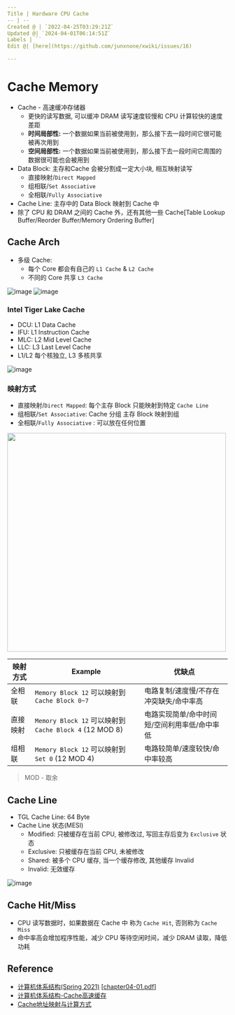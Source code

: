 ```yaml
---
Title | Hardware CPU Cache
-- | --
Created @ | `2022-04-25T03:29:21Z`
Updated @| `2024-04-01T06:14:51Z`
Labels | ``
Edit @| [here](https://github.com/junxnone/xwiki/issues/16)

---
```

# Cache Memory
- Cache - 高速缓冲存储器
  - 更快的读写数据, 可以缓冲 DRAM 读写速度较慢和 CPU 计算较快的速度差距
  - **时间局部性:** 一个数据如果当前被使用到，那么接下去一段时间它很可能被再次用到
  - **空间局部性:** 一个数据如果当前被使用到，那么接下去一段时间它周围的数据很可能也会被用到
- Data Block: 主存和Cache 会被分割成一定大小块, 相互映射读写
  - 直接映射/`Direct Mapped`
  - 组相联/`Set Associative`
  - 全相联/`Fully Associative`
- Cache Line: 主存中的 Data Block 映射到 Cache 中
- 除了 CPU 和 DRAM 之间的 Cache 外，还有其他一些 Cache[Table Lookup Buffer/Reorder Buffer/Memory Ordering Buffer]



## Cache Arch
- 多级 Cache:
  - 每个 Core 都会有自己的 `L1 Cache` & `L2 Cache`
  - 不同的 Core 共享 `L3 Cache`


![image](https://user-images.githubusercontent.com/2216970/165016896-a476cb9a-2cc7-4d4e-b1bc-289951c5e79f.png)
![image](https://user-images.githubusercontent.com/2216970/165035159-bbf5b607-aa0d-40ad-b15b-35a3c31ed91e.png)



### Intel Tiger Lake Cache
- DCU: L1 Data Cache
- IFU: L1 Instruction Cache
- MLC: L2 Mid Level Cache
- LLC: L3 Last Level Cache
- L1/L2 每个核独立, L3 多核共享

![image](https://user-images.githubusercontent.com/2216970/165446774-2a1238e2-a2b3-4611-b3f0-0773fe19a452.png)

### 映射方式
- 直接映射/`Direct Mapped`:  每个主存 Block 只能映射到特定 `Cache Line`
- 组相联/`Set Associative`: Cache 分组 主存 Block 映射到组
- 全相联/`Fully Associative` : 可以放在任何位置

<img width=500 src="https://user-images.githubusercontent.com/2216970/165017679-58109c88-1645-4171-9ca1-4e6fa9028f57.png">

映射方式 | Example | 优缺点
-- | -- | --
全相联 | `Memory Block 12` 可以映射到 `Cache Block 0~7` | 电路复制/速度慢/不存在冲突缺失/命中率高
直接映射 |  `Memory Block 12` 可以映射到 `Cache Block 4` (12 MOD 8) | 电路实现简单/命中时间短/空间利用率低/命中率低
组相联 | `Memory Block 12` 可以映射到 `Set 0` (12 MOD 4) | 电路较简单/速度较快/命中率较高

> MOD - 取余

## Cache Line
- TGL Cache Line: 64 Byte
- Cache Line 状态(MESI)
  - Modified: 只被缓存在当前 CPU, 被修改过, 写回主存后变为 `Exclusive` 状态
  - Exclusive: 只被缓存在当前 CPU, 未被修改
  - Shared: 被多个 CPU 缓存, 当一个缓存修改, 其他缓存 Invalid
  - Invalid: 无效缓存

![image](https://user-images.githubusercontent.com/2216970/165450175-d30308d8-4f13-48bb-bb68-eb3551d2182a.png)

## Cache Hit/Miss

- CPU 读写数据时，如果数据在 Cache 中 称为 `Cache Hit`, 否则称为 `Cache Miss`
- 命中率高会增加程序性能，减少 CPU 等待空闲时间，减少 DRAM 读取，降低功耗

## Reference
- [计算机体系结构(Spring 2021)](http://staff.ustc.edu.cn/~xhzhou/CA-Spring2021/CA.html)  [[chapter04-01.pdf](https://github.com/junxnone/linuxwiki/files/8551388/chapter04-01.pdf)]
- [计算机体系结构-Cache高速缓存](https://zhuanlan.zhihu.com/p/482651908)
- [Cache地址映射与计算方式](https://www.cnblogs.com/AD-milk/p/13225494.html)


